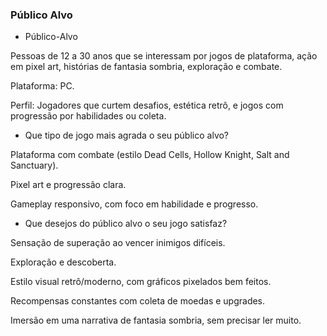 ### Público Alvo
- Público-Alvo

Pessoas de 12 a 30 anos que se interessam por jogos de plataforma, ação em pixel art, histórias de fantasia sombria, exploração e combate.

Plataforma: PC.

Perfil: Jogadores que curtem desafios, estética retrô, e jogos com progressão por habilidades ou coleta.

- Que tipo de jogo mais agrada o seu público alvo?

Plataforma com combate (estilo Dead Cells, Hollow Knight, Salt and Sanctuary).

Pixel art e progressão clara.

Gameplay responsivo, com foco em habilidade e progresso.

- Que desejos do público alvo o seu jogo satisfaz?

Sensação de superação ao vencer inimigos difíceis.

Exploração e descoberta.

Estilo visual retrô/moderno, com gráficos pixelados bem feitos.

Recompensas constantes com coleta de moedas e upgrades.

Imersão em uma narrativa de fantasia sombria, sem precisar ler muito.
